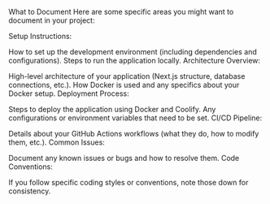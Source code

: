 What to Document
Here are some specific areas you might want to document in your project:

Setup Instructions:

How to set up the development environment (including dependencies and configurations).
Steps to run the application locally.
Architecture Overview:

High-level architecture of your application (Next.js structure, database connections, etc.).
How Docker is used and any specifics about your Docker setup.
Deployment Process:

Steps to deploy the application using Docker and Coolify.
Any configurations or environment variables that need to be set.
CI/CD Pipeline:

Details about your GitHub Actions workflows (what they do, how to modify them, etc.).
Common Issues:

Document any known issues or bugs and how to resolve them.
Code Conventions:

If you follow specific coding styles or conventions, note those down for consistency.
